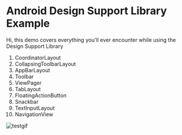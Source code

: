 <h1>Android Design Support Library Example</h1>
<p>Hi, this demo covers everything you'll ever encounter while using the Design Support Library</p>
<ol>
<li>CoordinatorLayout</li>
<li>CollapsingToolbarLayout</li>
<li>AppBarLayout</li>
<li>Toolbar</li>
<li>ViewPager</li>
<li>TabLayout</li>
<li>FloatingActionButton</li>
<li>Snackbar</li>
<li>TextInputLayout</li>
<li>NavigationView</li>
</ol>

![testgif](https://cloud.githubusercontent.com/assets/5139030/8405850/287ed8ce-1e75-11e5-89e2-073765e4720a.gif)
